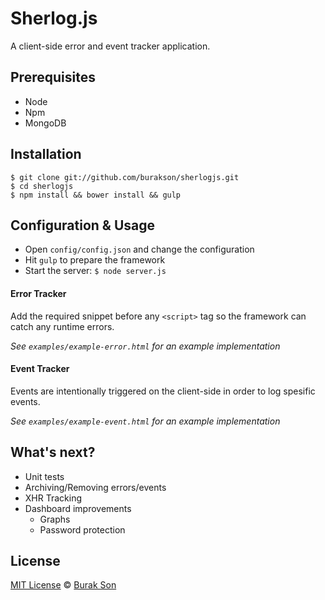 # Sherlog.js
A client-side error and event tracker application.

## Prerequisites
  - Node
  - Npm
  - MongoDB

## Installation
```
$ git clone git://github.com/burakson/sherlogjs.git
$ cd sherlogjs
$ npm install && bower install && gulp
```

## Configuration & Usage
- Open `config/config.json` and change the configuration
- Hit `gulp` to prepare the framework
- Start the server: `$ node server.js`

#### Error Tracker
Add the required snippet before any `<script>` tag so the framework can catch any runtime errors.

*See `examples/example-error.html` for an example implementation*

#### Event Tracker
Events are intentionally triggered on the client-side in order to log spesific events.

*See `examples/example-event.html` for an example implementation*

## What's next?
* Unit tests
* Archiving/Removing errors/events
* XHR Tracking
* Dashboard improvements
    * Graphs
    * Password protection

## License
[MIT License](http://en.wikipedia.org/wiki/MIT_License) © [Burak Son](http://twitter.com/burakson)
